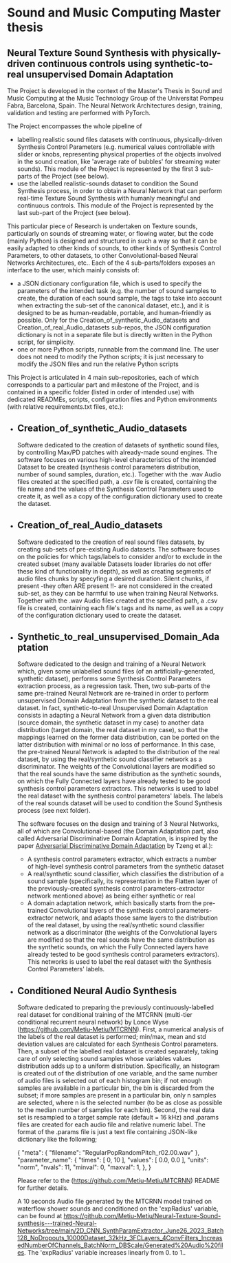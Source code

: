 # Sound and Music Computing Master thesis
## Neural Texture Sound Synthesis with physically-driven continuous controls using synthetic-to-real unsupervised Domain Adaptation

The Project is developed in the context of the Master's Thesis in Sound and Music Computing at the Music Technology Group of the Universitat Pompeu Fabra, Barcelona, Spain.
The Neural Network Architectures design, training, validation and testing are performed with PyTorch.

The Project encompasses the whole pipeline of
- labelling realistic sound files datasets with continuous, physically-driven Synthesis Control Parameters (e.g. numerical values controllable with slider or knobs, representing physical properties of the objects involved in the sound creation, like 'average rate of bubbles' for streaming water sounds).
  This module of the Project is represented by the first 3 sub-parts of the Project (see below).
- use the labelled realistic-sounds dataset to condition the Sound Synthesis process, in order to obtain a Neural Network that can perform real-time Texture Sound Synthesis with humanly meaningful and continuous controls.
  This module of the Project is represented by the last sub-part of the Project (see below).
  
This particular piece of Research is undertaken on Texture sounds, particularly on sounds of streaming water, or flowing water, but the code (mainly Python) is designed and structured in such a way so that it can be easily adapted to other kinds of sounds, to other kinds of Synthesis Control Parameters, to other datasets, to other Convolutional-based Neural Networks Architectures, etc..
Each of the 4 sub-parts/folders exposes an interface to the user, which mainly consists of:
- a JSON dictionary configuration file, which is used to specify the parameters of the intended task (e.g. the number of sound samples to create, the duration of each sound sample, the tags to take into account when extracting the sub-set of the canonical dataset, etc.), and it is designed to be as human-readable, portable, and human-friendly as possible. Only for the Creation_of_synthetic_Audio_datasets and Creation_of_real_Audio_datasets sub-repos, the JSON configuration dictionary is not in a separate file but is directly written in the Python script, for simplicity.
- one or more Python scripts, runnable from the command line. The user does not need to modify the Python scripts; it is just necessary to modify the JSON files and run the relative Python scripts

This Project is articulated in 4 main sub-repositories, each of which corresponds to a particular part and milestone of the Project, and is contained in a specific folder (listed in order of intended use) with dedicated READMEs, scripts, configuration files and Python environments (with relative requirements.txt files, etc.):
- ## Creation_of_synthetic_Audio_datasets
    Software dedicated to the creation of datasets of synthetic sound files, by controlling Max/PD patches with already-made sound engines.
    The software focuses on various high-level characteristics of the intended Dataset to be created (synthesis control parameters distribution, number of sound samples, duration, etc.).
    Together with the .wav Audio files created at the specified path, a .csv file is created, containing the file name and the values of the Synthesis Control Parameters used to create it, as well as a copy of the configuration dictionary used to create the dataset.

- ## Creation_of_real_Audio_datasets
    Software dedicated to the creation of real sound files datasets, by creating sub-sets of pre-existing Audio datasets.
    The software focuses on the policies for which tags/labels to consider and/or to exclude in the created subset (many available Datasets loader libraries do not offer these kind of functionality in depth), as well as creating segments of audio files chunks by specyfing a desired duration. Silent chunks, if present -they often ARE present !!- are not considered in the created sub-set, as they can be harmful to use when training Neural Networks.
    Together with the .wav Audio files created at the specified path, a .csv file is created, containing each file's tags and its name, as well as a copy of the configuration dictionary used to create the dataset.

- ## Synthetic_to_real_unsupervised_Domain_Adaptation
    Software dedicated to the design and training of a Neural Network which, given some unlabelled sound files (of an artificially-generated, synthetic dataset), performs some Synthesis Control Parameters extraction process, as a regression task. Then, two sub-parts of the same pre-trained Neural Network are re-trained in order to perform unsupervised Domain Adaptation from the synthetic dataset to the real dataset. In fact, synthetic-to-real Unsupervised Domain Adaptation consists in adapting a Neural Network from a given data distribution (source domain, the synthetic dataset in my case) to another data distribution (target domain, the real dataset in my case), so that the mappings learned on the former data distribution, can be ported on the latter distribution with minimal or no loss of performance.
    In this case, the pre-trained Neural Network is adapted to the distribution of the real dataset, by using the real/synthetic sound classifier network as a discriminator. The weights of the Convolutional layers are modified so that the real sounds have the same distribution as the synthetic sounds, on which the Fully Connected layers have already tested to be good synthesis control parameters extractors. This networks is used to label the real dataset with the synthesis control parameters' labels.
    The labels of the real sounds dataset will be used to condition the Sound Synthesis process (see next folder).

    The software focuses on the design and training of 3 Neural Networks, all of which are Convolutional-based (the Domain Adaptation part, also called Adversarial Discriminative Domain Adaptation, is inspired by the paper [Adversarial Discriminative Domain Adaptation](https://arxiv.org/pdf/1702.05464.pdf) by Tzeng et al.):
    - A synthesis control parameters extractor, which extracts a number of high-level synthesis control parameters from the synthetic dataset
    - A real/synthetic sound classifier, which classifies the distribution of a sound sample (specifically, its representation in the Flatten layer of the previously-created synthesis control parameters-extractor network mentioned above) as being either synthetic or real
    - A domain adaptation network, which basically starts from the pre-trained Convolutional layers of the synthesis control parameters-extractor network, and adapts those same layers to the distribution of the real dataset, by using the real/synthetic sound classifier network as a discriminator (the weights of the Convolutional layers are modified so that the real sounds have the same distribution as the synthetic sounds, on which the Fully Connected layers have already tested to be good synthesis control parameters extractors). This networks is used to label the real dataset with the Synthesis Control Parameters' labels.

- ## Conditioned Neural Audio Synthesis
    Software dedicated to preparing the previously continuously-labelled real dataset for conditional training of the MTCRNN (multi-tier conditional recurrent neural network) by Lonce Wyse (https://github.com/Metiu-Metiu/MTCRNN).
  First, a numerical analysis of the labels of the real dataset is performed; min/max, mean and std deviation values are calculated for each Synthesis Control parameters. Then, a subset of the labelled real dataset is created separately, taking care of only selecting sound samples whose variables values distribution adds up to a uniform distribution. Specifically, an histogram is created out of the distribution of one variable, and the same number of audio files is selected out of each histogram bin; if not enough samples are available in a particular bin, the bin is discarded from the subset; if more samples are present in a particular bin, only n samples are selected, where n is the selected number (to be as close as possible to the median number of samples for each bin). 
  Second, the real data set is resampled to a target sample rate (default = 16 kHz) and .params files are created for each audio file and relative numeric label. The format of the .params file is just a text file containing JSON-like dictionary like the following;
  
  {
     "meta": {
         "filename": "RegularPopRandomPitch_r02.00.wav"
     },
     "parameter_name": {
         "times": [
             0,
             10
         ],
         "values": [
             0.0,
             0.0
         ],
         "units": "norm",
         "nvals": 11,
         "minval": 0,
         "maxval": 1,
     },
  }
  
  Please refer to the (https://github.com/Metiu-Metiu/MTCRNN) README for further details.

  A 10 seconds Audio file generated by the MTCRNN model trained on waterflow shower sounds and conditioned on the 'expRadius' variable, can be found at https://github.com/Metiu-Metiu/Neural-Texture-Sound-synthesis---trained-Neural-Networks/tree/main/2D_CNN_SynthParamExtractor_June26_2023_Batch128_NoDropouts_10000Dataset_32kHz_3FCLayers_4ConvFilters_IncreasedNumberOfChannels_BatchNorm_DBScale/Generated%20Audio%20files. The 'expRadius' variable increases linearly from 0. to 1..
